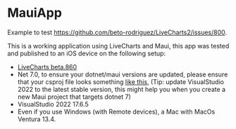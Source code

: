 # MauiApp

Example to test https://github.com/beto-rodriguez/LiveCharts2/issues/800.

This is a working application using LiveCharts and Maui, this app was tested and published to an iOS device on the following setup:

- [LiveCharts beta.860](https://www.nuget.org/packages/LiveChartsCore/2.0.0-beta.860)
- Net 7.0, to ensure your dotnet/maui versions are updated, please ensure that your csproj file looks something [like this](https://github.com/beto-rodriguez/MauiApp-LiveCharts/blob/master/MauiApp4.csproj), (Tip: update VisualStudio 2022 to the latest stable version, this might help you when you create a new Maui project that targets dotnet 7)
- VisualStudio 2022 17.6.5
- Even if you use Windows (with Remote devices), a Mac with MacOs Ventura 13.4.
